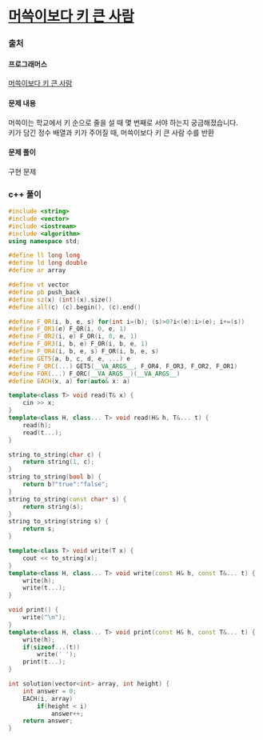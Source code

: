 # [머쓱이보다 키 큰 사람](https://school.programmers.co.kr/learn/courses/30/lessons/120585)

### 출처
#### 프로그래머스
[머쓱이보다 키 큰 사람](https://school.programmers.co.kr/learn/courses/30/lessons/120585)

#### 문제 내용
머쓱이는 학교에서 키 순으로 줄을 설 때 몇 번째로 서야 하는지 궁금해졌습니다.  
키가 담긴 정수 배열과 키가 주어질 때, 머쓱이보다 키 큰 사람 수를 반환

#### 문제 풀이
구현 문제

### c++ 풀이
```c++
#include <string>
#include <vector>
#include <iostream>
#include <algorithm>
using namespace std;

#define ll long long
#define ld long double
#define ar array

#define vt vector
#define pb push_back
#define sz(x) (int)(x).size()
#define all(c) (c).begin(), (c).end()

#define F_OR(i, b, e, s) for(int i=(b); (s)>0?i<(e):i>(e); i+=(s))
#define F_OR1(e) F_OR(i, 0, e, 1)
#define F_OR2(i, e) F_OR(i, 0, e, 1)
#define F_OR3(i, b, e) F_OR(i, b, e, 1)
#define F_OR4(i, b, e, s) F_OR(i, b, e, s)
#define GET5(a, b, c, d, e, ...) e
#define F_ORC(...) GET5(__VA_ARGS__, F_OR4, F_OR3, F_OR2, F_OR1)
#define FOR(...) F_ORC(__VA_ARGS__)(__VA_ARGS__)
#define EACH(x, a) for(auto& x: a)

template<class T> void read(T& x) {
	cin >> x;
}
template<class H, class... T> void read(H& h, T&... t) {
	read(h);
	read(t...);
}

string to_string(char c) {
	return string(1, c);
}
string to_string(bool b) {
	return b?"true":"false";
}
string to_string(const char* s) {
	return string(s);
}
string to_string(string s) {
	return s;
}

template<class T> void write(T x) {
	cout << to_string(x);
}
template<class H, class... T> void write(const H& h, const T&... t) {
	write(h);
	write(t...);
}

void print() {
	write("\n");
}
template<class H, class... T> void print(const H& h, const T&... t) {
	write(h);
	if(sizeof...(t))
		write(' ');
	print(t...);
}

int solution(vector<int> array, int height) {
    int answer = 0;
    EACH(i, array)    
        if(height < i)
        	answer++;
    return answer;
}
```